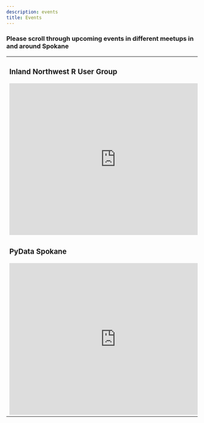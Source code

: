 ```yaml
---
description: events
title: Events
---
```


### Please scroll through upcoming events in different meetups in and around Spokane

<table>
    <tr>
        <td><h3>Inland Northwest R User Group</h3>
        <iframe src="https://www.meetup.com/Inland-Northwest-R-User-Group-INRUG/events/" width="560" height="400" frameborder="0"></iframe></td>
        <td> <h3>Spokane/CdA Machine Learning Group</h3>
        <iframe src="https://www.meetup.com/Spokane-CdA-Machine-Learning/events/" width="560" height="400" frameborder="0"></iframe></td>
    </tr>
    <tr>
        <td><h3>PyData Spokane</h3>
        <iframe src="https://www.meetup.com/PyData-Spokane/events/" width="560" height="400" frameborder="0"></iframe></td>
        <td><h3> PyData Tri-Cities </h3>
        <iframe src="https://www.meetup.com/PythonTriCities-Meetup/events/" width="560" height="400" frameborder="0"></iframe></td>
    </tr>
</table>

